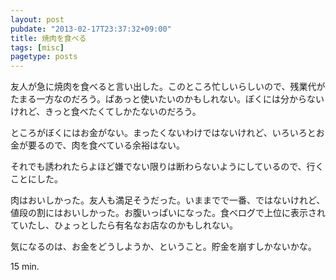```yaml
---
layout: post
pubdate: "2013-02-17T23:37:32+09:00"
title: 焼肉を食べる
tags: [misc]
pagetype: posts
---
```

友人が急に焼肉を食べると言い出した。このところ忙しいらしいので、残業代がたまる一方なのだろう。ぱあっと使いたいのかもしれない。ぼくには分からないけれど、きっと食べたくてしかたないのだろう。

ところがぼくにはお金がない。まったくないわけではないけれど、いろいろとお金が要るので、肉を食べている余裕はない。

それでも誘われたらよほど嫌でない限りは断わらないようにしているので、行くことにした。

肉はおいしかった。友人も満足そうだった。いままでで一番、ではないけれど、値段の割にはおいしかった。お腹いっぱいになった。食べログで上位に表示されていたし、ひょっとしたら有名なお店なのかもしれない。

気になるのは、お金をどうしようか、ということ。貯金を崩すしかないかな。

15 min.
